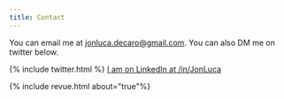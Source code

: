 ```yaml
---
title: Contact
---
```


You can email me at [jonluca.decaro@gmail.com](mailto:jonluca.decaro@gmail.com). You can also DM me on twitter below.

{% include twitter.html %}
[I am on LinkedIn at /in/JonLuca](https://www.linkedin.com/in/jonluca/)

{% include revue.html about="true"%}

